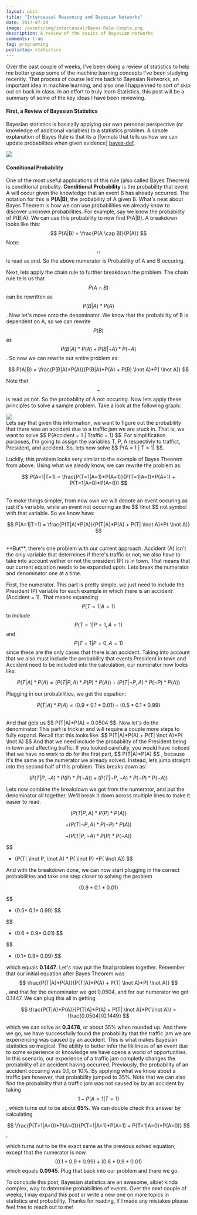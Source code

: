 ```yaml
---
layout: post
title: "Intercausal Reasoning and Bayesian Networks"
date: 2017-07-20
image: /assets/img/intercausal/Bayes-Rule-Simple.png
description: A review of the basics of bayesian networks
comments: true
tag: programming
publictag: statistics
---
```

Over the past couple of weeks, I've been doing a review of statistics to help me better grasp some of the machine learning concepts I've been studying recently. That process of course led me back to Bayesian Networks, an important idea in machine learning, and also one I happenned to sort of skip out on back in class. In an effort to truly learn Statistics, this post will be a summary of some of the key ideas I have been reviewing.

#### First, a Review of Bayesian Statistics
Bayesian statistics is basically applying our own personal perspective (or knowledge of additional variables) to a statistics problem. A simple explanation of Bayes Rule is that its a [formula that tells us how we can update probabilties when given evidence] [bayes-def].
<div class="">
    <img class="col three" src="{{ site.baseurl }}/assets/img/intercausal/Bayes-Rule-Simple.png">
</div>

#### Conditional Probability
One of the most useful applications of this rule (also called Bayes Theorem) is conditional probality. **Conditional Probability** is the probability that event A will occur given the knowledge that an event B has already occurred. The notation for this is **P(A|B)**, the probability of A given B. What's neat about Bayes Theorem is how we can use probabilities we already know to discover unknown probabilities. For example, say we know the probability of P(B|A). We can use this probability to now find P(A|B). A breakdown looks like this:
$$ P(A|B) = \frac{P(A \cap B)}{P(A)} $$
Note: $$ \cap $$ is read as and. So the above numerator is Probability of A and B occuring. 


Next, lets apply the chain rule to further breakdown the problem. The chain rule tells us that <span>$$ P(A \cap B) $$</span> can be rewritten as <span>$$ P(B|A)*P(A) $$</span>. Now let's move onto the denominator. We know that the probability of B is dependent on A, so we can rewrite <span>$$ P(B) $$</span> as <span>$$ P(B|A)*P(A) + P(B| \lnot A)*P( \lnot A) $$</span>. So now we can rewrite our entire problem as:

$$ 
P(A|B) = \frac{P(B|A)*P(A)}{P(B|A)*P(A) + P(B| \lnot A)*P( \lnot A)} 
$$

Note that 
$$ 
\lnot 
$$ is read as not. So the probability of A not occuring. 
Now lets apply these principles to solve a sample problem. Take a look at the following graph:

<div class="">
    <img class="col three" src="{{ site.baseurl }}/assets/img/intercausal/bayes-example.png">
</div>
Lets say that given this information, we want to figure out the probability that there was an accident due to a traffic jam we are stuck in. That is, we want to solve <span>$$ P(Accident = 1 | Traffic = 1) $$</span>. For simplification purposes, I'm going to assign the variables T, P, A respectivly to traffict, President, and accident. So, lets now solve <span>$$ P(A = 1 | T = 1) $$</span>.

Luckily, this problem looks very similar to the example of Bayes Theorem from above. Using what we aleady know, we can rewrite the problem as:

$$ 
P(A=1|T=1) = \frac{P(T=1|A=1)*P(A=1)}{P(T=1|A=1)*P(A=1) + P(T=1|A=0)*P(A=0)} 
$$

<br />
To make things simpler, from now own we will denote an event occuring as just it's variable, while an event not occuring as the $$ \lnot $$ not symbol with that variable. So we know have:

$$ P(A=1|T=1) = \frac{P(T|A)*P(A)}{P(T|A)*P(A) + P(T| \lnot A)*P( \lnot A)} $$

<br />
**But**, there's one problem with our current approach. Accident (A) isn't the only variable that determines if there's traffic or not; we also have to take into account wether or not the president (P) is in town. That means that our current equation needs to be expanded upon. Lets break the numerator and denominator one at a time.


First, the numerator. This part is pretty simple, we just need to include the President (P) variable for each example in which there is an accident (Accident = 1). That means expanding <span>$$ P(T=1|A=1) $$</span> to include <span>$$ P(T=1|P=1, A=1) $$</span> and <span>$$ P(T=1|P=0, A=1) $$</span> since these are the only cases that there is an accident. Taking into account that we also must include the probability that events President in town and Accident need to be included into the calculation, our numerator now looks like:

$$ 
P(T|A)*P(A) = (P(T|P,A) * P(P) * P(A)) + (P(T| \lnot P, A) * P( \lnot P) *P(A)) 
$$

Plugging in our probabilities, we get the equation:

$$ 
P(T|A)*P(A) = (0.9*0.1*0.01) + (0.5 * 0.1 * 0.99) 
$$

<br />
And that gets us <span>$$ P(T|A)*P(A) = 0.0504 $$</span>. Now let's do the denominator. This part is trickier and will require a couple more steps to fully expand. Recall that this looks like:
$$ 
P(T|A)*P(A) + P(T| \lnot A)*P( \lnot A) 
$$
And that we need include the probability of the President being in town and affecting traffic. If you looked carefully, you would have noticed that we have no work to do for the first part, 
$$
 P(T|A)*P(A) 
$$
, because it's the same as the numerator we already solved. Instead, lets jump straight into the second half of this problem. This breaks down as:

$$ 
(P(T|P, \lnot A) * P(P) * P( \lnot A)) + (P(T| \lnot P, \lnot A) * P( \lnot P) *P( \lnot A)) 
$$



Lets now combine the breakdown we got from the numerator, and put the denominator all together. We'll break it down across multiple lines to make it easier to read.

$$ 
(P(T|P, A) * P(P) * P(A))
$$


$$
+(P(T| \lnot P,A) * P( \lnot P) *P(A))
$$

$$
 +(P(T|P, \lnot A) * P(P) * P( \lnot A)) 
$$

$$
 + (P(T| \lnot P, \lnot A) * P( \lnot P) *P( \lnot A))
$$


And with the breakdown done, we can now start plugging in the correct probabilities and take one step closer to solving the problem


$$ 
(0.9* 0.1* 0.01) 
$$

$$
+ (0.5* 0.1* 0.99)
$$

$$
+ (0.6 * 0.9* 0.01)
$$

$$
+ (0.1* 0.9* 0.99) 
$$

which equals **0.1447**. Let's now put the final problem together. Remember that our initial equation after Bayes Theorem was <span>$$ \frac{P(T|A)*P(A)}{P(T|A)*P(A) + P(T| \lnot A)*P( \lnot A)} $$</span>, and that for the denominator we got 0.0504, and for our numerator we got 0.1447. We can plug this all in getting
<span>

$$ 
\frac{P(T|A)*P(A)}{P(T|A)*P(A) + P(T| \lnot A)*P( \lnot A)} = \frac{0.0504}{0.1449} 
$$


</span> which we can solve as **0.3478**, or about 35% when rounded up. And there we go, we have successfully found the probability that the traffic jam we are experiencing was caused by an accident. This is what makes Bayesian statistics so magical. The ability to better infer the likiliness of an event due to some experience or knowledge we have opens a world of opportunities. In this scenario, our experience of a traffic jam completly changes the probability of an accident having occurred. Previously, the probability of an accident occuring was 0.1, or 10%. By applying what we know about a traffic jam however, that probability jumped to 35%. Note that we can also find the probability that a traffic jam was not caused by by an accident by taking <span>$$ 1 - P(A=1|T=1) $$</span>, which turns out to be about **65%**. We can double check this answer by calculating 

<span>$$ \frac{P(T=1|A=0)*P(A=0)}{P(T=1|A=1)*P(A=1) + P(T=1|A=0)*P(A=0)} $$</span>, 

which turns out to be the exact same as the previous solved equation, except that the numerator is now <span>$$ (0.1*0.9*0.99)+(0.6*0.9*0.01) $$</span> which equals **0.0945**. Plug that back into our problem and there we go.


To conclude this post, Bayesian statistics are an awesome, albiet kinda complex, way to determine probabilities of events. Over the next couple of weeks, I may expand this post or write a new one on more topics in statistics and probability. Thanks for reading, if I made any mistakes please feel free to reach out to me!




[udacity-ai]: https://www.udacity.com/course/artificial-intelligence-nanodegree--nd889
[anaconda]: https://anaconda.org
[github-repo]: https://github.com/seb-patron/AIND-Sudoku
[bayes-def]: https://brilliant.org/wiki/bayes-theorem/